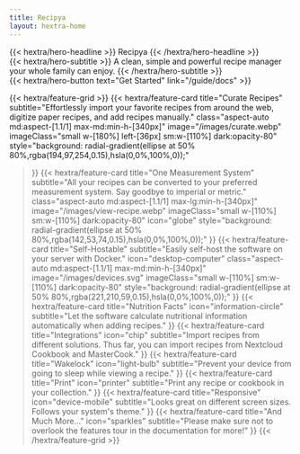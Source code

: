 ```yaml
---
title: Recipya
layout: hextra-home
---
```


<div class="mt-6 mb-6">
{{< hextra/hero-headline >}}
  Recipya
{{< /hextra/hero-headline >}}
</div>

<div class="mb-12">
{{< hextra/hero-subtitle >}}
  A clean, simple and powerful recipe manager your whole family can enjoy.
{{< /hextra/hero-subtitle >}}
</div>

<div class="mb-6">
{{< hextra/hero-button text="Get Started" link="/guide/docs" >}}
</div>

<div class="mt-6"></div>

{{< hextra/feature-grid >}}
{{< hextra/feature-card
title="Curate Recipes"
subtitle="Effortlessly import your favorite recipes from around the web, digitize paper recipes, and add recipes manually."
class="aspect-auto md:aspect-[1.1/1] max-md:min-h-[340px]"
image="/images/curate.webp"
imageClass="small w-[180%] left-[36px] sm:w-[110%] dark:opacity-80"
style="background: radial-gradient(ellipse at 50% 80%,rgba(194,97,254,0.15),hsla(0,0%,100%,0));"
>}}
{{< hextra/feature-card
title="One Measurement System"
subtitle="All your recipes can be converted to your preferred measurement system. Say goodbye to imperial or metric."
class="aspect-auto md:aspect-[1.1/1] max-lg:min-h-[340px]"
image="/images/view-recipe.webp"
imageClass="small w-[110%] sm:w-[110%] dark:opacity-80"
icon="globe"
style="background: radial-gradient(ellipse at 50% 80%,rgba(142,53,74,0.15),hsla(0,0%,100%,0));"
>}}
{{< hextra/feature-card
title="Self-Hostable"
subtitle="Easily self-host the software on your server with Docker."
icon="desktop-computer"
class="aspect-auto md:aspect-[1.1/1] max-md:min-h-[340px]"
image="/images/devices.svg"
imageClass="small w-[110%] sm:w-[110%] dark:opacity-80"
style="background: radial-gradient(ellipse at 50% 80%,rgba(221,210,59,0.15),hsla(0,0%,100%,0));"
>}}
{{< hextra/feature-card
title="Nutrition Facts"
icon="information-circle"
subtitle="Let the software calculate nutritional information automatically when adding recipes."
>}}
{{< hextra/feature-card
title="Integrations"
icon="chip"
subtitle="Import recipes from different solutions. Thus far, you can import recipes from Nextcloud Cookbook and MasterCook."
>}}
{{< hextra/feature-card
title="Wakelock"
icon="light-bulb"
subtitle="Prevent your device from going to sleep while viewing a recipe."
>}}
{{< hextra/feature-card
title="Print"
icon="printer"
subtitle="Print any recipe or cookbook in your collection."
>}}
{{< hextra/feature-card
title="Responsive"
icon="device-mobile"
subtitle="Looks great on different screen sizes. Follows your system's theme."
>}}
{{< hextra/feature-card
title="And Much More..."
icon="sparkles"
subtitle="Please make sure not to overlook the features tour in the documentation for more!"
>}}
{{< /hextra/feature-grid >}}
